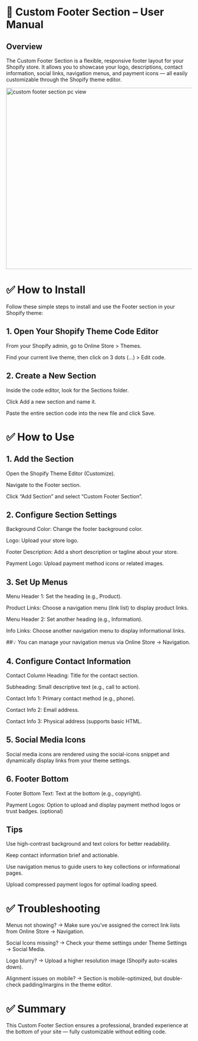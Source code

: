 # 🎯 Custom Footer Section – User Manual
## Overview
The Custom Footer Section is a flexible, responsive footer layout for your Shopify store. It allows you to showcase your logo, descriptions, contact information, social links, navigation menus, and payment icons — all easily customizable through the Shopify theme editor.

<img width="1900" height="490" alt="custom footer section pc view" src="https://github.com/user-attachments/assets/2b99e6f7-cb74-4e70-8797-f8ae719c3953" />

# ✅ How to Install
Follow these simple steps to install and use the Footer section in your Shopify theme:

## 1. Open Your Shopify Theme Code Editor
From your Shopify admin, go to Online Store > Themes.

Find your current live theme, then click on 3 dots (...) > Edit code.

## 2. Create a New Section
Inside the code editor, look for the Sections folder.

Click Add a new section and name it.

Paste the entire section code into the new file and click Save.



# ✅ How to Use
## 1. Add the Section
Open the Shopify Theme Editor (Customize).

Navigate to the Footer section.

Click “Add Section” and select “Custom Footer Section”.

## 2. Configure Section Settings
Background Color: Change the footer background color.

Logo: Upload your store logo.

Footer Description: Add a short description or tagline about your store.

Payment Logo: Upload payment method icons or related images.

## 3. Set Up Menus
Menu Header 1: Set the heading (e.g., Product).

Product Links: Choose a navigation menu (link list) to display product links.

Menu Header 2: Set another heading (e.g., Information).

Info Links: Choose another navigation menu to display informational links.

##💡 You can manage your navigation menus via Online Store → Navigation.

## 4. Configure Contact Information
Contact Column Heading: Title for the contact section.

Subheading: Small descriptive text (e.g., call to action).

Contact Info 1: Primary contact method (e.g., phone).

Contact Info 2: Email address.

Contact Info 3: Physical address (supports basic HTML.

## 5. Social Media Icons
Social media icons are rendered using the social-icons snippet and dynamically display links from your theme settings.

## 6. Footer Bottom
Footer Bottom Text: Text at the bottom (e.g., copyright).

Payment Logos: Option to upload and display payment method logos or trust badges. (optional)

## Tips
Use high-contrast background and text colors for better readability.

Keep contact information brief and actionable.

Use navigation menus to guide users to key collections or informational pages.

Upload compressed payment logos for optimal loading speed.

# ✅ Troubleshooting
Menus not showing? → Make sure you’ve assigned the correct link lists from Online Store → Navigation.

Social Icons missing? → Check your theme settings under Theme Settings → Social Media.

Logo blurry? → Upload a higher resolution image (Shopify auto-scales down).

Alignment issues on mobile? → Section is mobile-optimized, but double-check padding/margins in the theme editor.

# ✅ Summary
This Custom Footer Section ensures a professional, branded experience at the bottom of your site — fully customizable without editing code.


